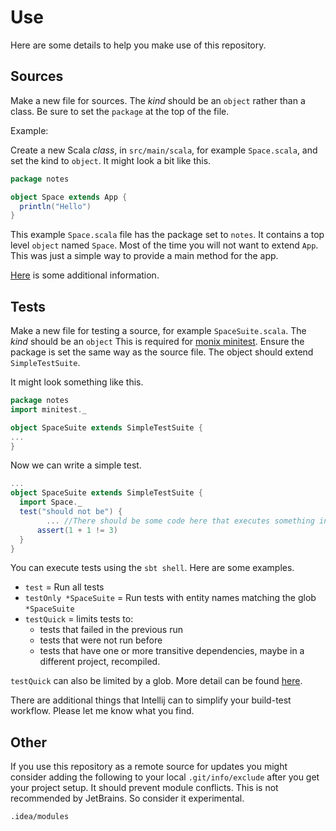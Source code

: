 # Use

Here are some details to help you make use of this repository.

## Sources

Make a new file for sources. The _kind_ should be an `object` rather than a class. Be sure to set the `package` at 
the top of the file.

Example:

Create a new Scala _class_, in `src/main/scala`, for example `Space.scala`, and set the kind to `object`. 
It might look a bit like this.

```scala
package notes

object Space extends App {
  println("Hello")
}
```

This example `Space.scala` file has the package set to `notes`. It contains a top level `object` named `Space`. 
Most of the time you will not want to extend `App`. This was just a simple way to provide a main method for the app.

[Here](https://github.com/monix/minitest) is some additional information.

## Tests

Make a new file for testing a source, for example `SpaceSuite.scala`. The _kind_ should be an `object` This is required for [monix minitest](https://github.com/monix/minitest).
Ensure the package is set the same way as the source file. The object should extend `SimpleTestSuite`. 

It might look something like this.

```scala
package notes
import minitest._

object SpaceSuite extends SimpleTestSuite {
...
}
```

Now we can write a simple test.

```scala
...
object SpaceSuite extends SimpleTestSuite {
  import Space._
  test("should not be") {
        ... //There should be some code here that executes something in `Space.scala`
      assert(1 + 1 != 3)
  }
}
```

You can execute tests using the `sbt shell`. Here are some examples.

- `test` = Run all tests
- `testOnly *SpaceSuite` = Run tests with entity names matching the glob `*SpaceSuite`
- `testQuick` = limits tests to:
  - tests that failed in the previous run
  - tests that were not run before
  - tests that have one or more transitive dependencies, maybe in a different project, recompiled.

`testQuick` can also be limited by a glob. More detail can be found [here](https://www.scala-sbt.org/1.x/docs/Testing.html).

There are additional things that Intellij can to simplify your build-test workflow. Please let me know what you find. 

## Other

If you use this repository as a remote source for updates you might consider adding the following to your local 
`.git/info/exclude` after you get your project setup. It should prevent module conflicts. This is not recommended by 
JetBrains. So consider it experimental.

```git
.idea/modules
```